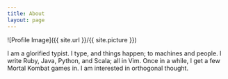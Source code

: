 ```yaml
---
title: About
layout: page
---
```


![Profile Image]({{ site.url }}/{{ site.picture }})

I am a glorified typist. I type, and things happen; to machines and people. I
write Ruby, Java, Python, and Scala; all in Vim. Once in a while, I get a few
Mortal Kombat games in. I am interested in orthogonal thought.

